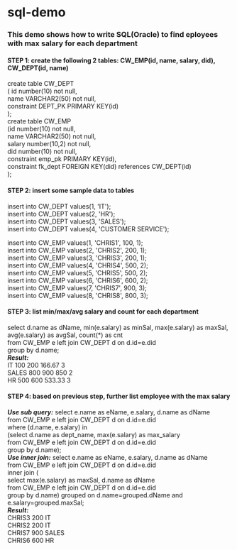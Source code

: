 # sql-demo
### This demo shows how to write SQL(Oracle) to find eployees with max salary for each department
#### STEP 1: create the following 2 tables: CW_EMP(id, name, salary, did), CW_DEPT(id, name)
create table CW_DEPT  
( id number(10) not null,  
name VARCHAR2(50) not null,  
constraint DEPT_PK PRIMARY KEY(id)  
);  
create table CW_EMP  
(id number(10) not null,  
name VARCHAR2(50) not null,  
salary number(10,2) not null,  
did number(10) not null,  
constraint emp_pk PRIMARY KEY(id),  
constraint fk_dept FOREIGN KEY(did) references CW_DEPT(id)  
);  
#### STEP 2: insert some sample data to tables
insert into CW_DEPT values(1, 'IT');  
insert into CW_DEPT values(2, 'HR');  
insert into CW_DEPT values(3, 'SALES');  
insert into CW_DEPT values(4, 'CUSTOMER SERVICE');  
  
insert into CW_EMP values(1, 'CHRIS1', 100, 1);  
insert into CW_EMP values(2, 'CHRIS2', 200, 1);  
insert into CW_EMP values(3, 'CHRIS3', 200, 1);  
insert into CW_EMP values(4, 'CHRIS4', 500, 2);  
insert into CW_EMP values(5, 'CHRIS5', 500, 2);  
insert into CW_EMP values(6, 'CHRIS6', 600, 2);  
insert into CW_EMP values(7, 'CHRIS7', 900, 3);  
insert into CW_EMP values(8, 'CHRIS8', 800, 3);  
#### STEP 3: list min/max/avg salary and count for each department
  select d.name as dName, min(e.salary) as minSal, max(e.salary) as maxSal, avg(e.salary) as avgSal, count(*) as cnt   
    from CW_EMP e left join CW_DEPT d on d.id=e.did  
    group by d.name;  
**_Result:_**  
    IT    100   200   166.67  3  
    SALES 800   900   850     2  
    HR    500   600   533.33  3  
#### STEP 4: based on previous step, further list employee with the max salary  
**_Use sub query:_**
select e.name as eName, e.salary, d.name as dName  
  from CW_EMP e left join CW_DEPT d on d.id=e.did  
  where (d.name, e.salary) in  
    (select  d.name as dept_name, max(e.salary) as max_salary  
      from CW_EMP e left join CW_DEPT d on d.id=e.did  
        group by d.name);  
**_Use inner join:_**
select e.name as eName, e.salary, d.name as dName  
    from CW_EMP e left join CW_DEPT d on d.id=e.did    
    inner join (  
      select max(e.salary) as maxSal, d.name as dName    
        from CW_EMP e left join CW_DEPT d on d.id=e.did    
        group by d.name) grouped on d.name=grouped.dName and e.salary=grouped.maxSal;  
**_Result:_**  
    CHRIS3 200 IT  
    CHRIS2 200 IT  
    CHRIS7 900 SALES  
    CHRIS6 600 HR  
